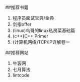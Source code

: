 ##推荐书籍

1. 程序员面试宝典/金典
2. 剑指offer
3. (linux)鸟哥的linux私房菜基础篇
4. (c++)C++ Primer
5. (计算机网络)TCP/IP详解卷一

##推荐网站

1. 牛客网
2. 七月算法
3. lintcode